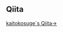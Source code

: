 <h2>Qiita</h2>
<a href="https://qiita.com/kaitoppp">kaitokosuge`s Qiita→</a>
<!-- <h2>various</h2>
<strong>Record.:</strong> <a href="https://record-teal.vercel.app/">https://record-teal.vercel.app/</a>

<a href="https://kaitokosuge.github.io/Space/"><img style="width:50px" src="https://kaitokosuge.github.io/Space/img/pen.png"/></a><a href="https://maze-p-quiz-272cda03fda0.herokuapp.com/"><img style="width:50px" src="https://maze-p-quiz-272cda03fda0.herokuapp.com/maze_logo.png"/></a><a href="https://maze-tech-blog.com/"><img style="width:50px" src="https://maze-tech-blog.com/maze--blog.png"/></a><img src="https://skillicons.dev/icons?i=javascript"/><img src="https://skillicons.dev/icons?i=typescript"/><img src="https://skillicons.dev/icons?i=express"/><img src="https://skillicons.dev/icons?i=react"/><img src="https://skillicons.dev/icons?i=next"/><img src="https://skillicons.dev/icons?i=python"/><img src="https://skillicons.dev/icons?i=django"/><img src="https://skillicons.dev/icons?i=php"/><img src="https://skillicons.dev/icons?i=laravel"/>
 -->




